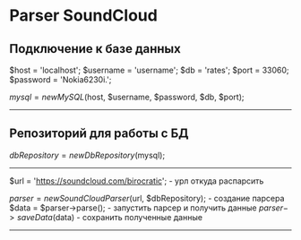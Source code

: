 Parser SoundCloud
===========

Подключение к базе данных
-------------
$host     = 'localhost';
$username = 'username';
$db       = 'rates';
$port     = 33060;
$password = 'Nokia6230i.';

$mysql        = new MySQL($host, $username, $password, $db, $port);

-------------

Репозиторий для работы с БД
-------------
$dbRepository = new DbRepository($mysql);

-------------

$url      = 'https://soundcloud.com/birocratic'; - урл откуда распарсить

$parser       = new SoundCloudParser($url, $dbRepository); - создание парсера
$data         = $parser->parse(); - запустить парсер и получить данные
$parser->saveData($data) - сохранить полученные данные

-------------



